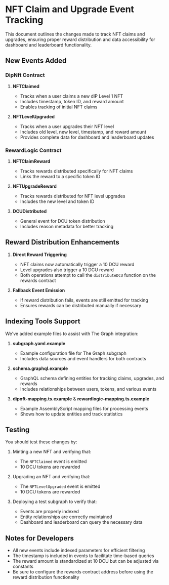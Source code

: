 # NFT Claim and Upgrade Event Tracking

This document outlines the changes made to track NFT claims and upgrades, ensuring proper reward distribution and data accessibility for dashboard and leaderboard functionality.

## New Events Added

### DipNft Contract

1. **NFTClaimed**
   - Tracks when a user claims a new dIP Level 1 NFT
   - Includes timestamp, token ID, and reward amount
   - Enables tracking of initial NFT claims

2. **NFTLevelUpgraded** 
   - Tracks when a user upgrades their NFT level
   - Includes old level, new level, timestamp, and reward amount
   - Provides complete data for dashboard and leaderboard updates

### RewardLogic Contract

1. **NFTClaimReward**
   - Tracks rewards distributed specifically for NFT claims
   - Links the reward to a specific token ID

2. **NFTUpgradeReward**
   - Tracks rewards distributed for NFT level upgrades
   - Includes the new level and token ID

3. **DCUDistributed**
   - General event for DCU token distribution
   - Includes reason metadata for better tracking

## Reward Distribution Enhancements

1. **Direct Reward Triggering**
   - NFT claims now automatically trigger a 10 DCU reward
   - Level upgrades also trigger a 10 DCU reward
   - Both operations attempt to call the `distributeDCU` function on the rewards contract

2. **Fallback Event Emission**
   - If reward distribution fails, events are still emitted for tracking
   - Ensures rewards can be distributed manually if necessary

## Indexing Tools Support

We've added example files to assist with The Graph integration:

1. **subgraph.yaml.example**
   - Example configuration file for The Graph subgraph
   - Includes data sources and event handlers for both contracts

2. **schema.graphql.example**
   - GraphQL schema defining entities for tracking claims, upgrades, and rewards
   - Includes relationships between users, tokens, and various events

3. **dipnft-mapping.ts.example** & **rewardlogic-mapping.ts.example**
   - Example AssemblyScript mapping files for processing events
   - Shows how to update entities and track statistics

## Testing

You should test these changes by:

1. Minting a new NFT and verifying that:
   - The `NFTClaimed` event is emitted
   - 10 DCU tokens are rewarded

2. Upgrading an NFT and verifying that:
   - The `NFTLevelUpgraded` event is emitted
   - 10 DCU tokens are rewarded

3. Deploying a test subgraph to verify that:
   - Events are properly indexed
   - Entity relationships are correctly maintained
   - Dashboard and leaderboard can query the necessary data

## Notes for Developers

- All new events include indexed parameters for efficient filtering
- The timestamp is included in events to facilitate time-based queries
- The reward amount is standardized at 10 DCU but can be adjusted via constants
- Be sure to configure the rewards contract address before using the reward distribution functionality 